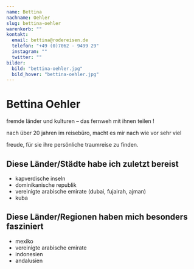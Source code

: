 ```yaml
---
name: Bettina
nachname: Oehler
slug: bettina-oehler
warenkorb: ""
kontakt:
  email: bettina@rodereisen.de
  telefon: "+49 (0)7062 - 9499 29"
  instagram: ""
  twitter: ""
bilder:
  bild: "bettina-oehler.jpg"
  bild_hover: "bettina-oehler.jpg"
---
```


# Bettina Oehler

fremde länder und kulturen – das fernweh mit ihnen teilen !

nach über 20 jahren im reisebüro, macht es mir nach wie vor sehr viel

freude, für sie ihre persönliche traumreise zu finden.

## Diese Länder/Städte habe ich zuletzt bereist

- kapverdische inseln
- dominikanische republik
- vereinigte arabische emirate (dubai, fujairah, ajman)
- kuba

## Diese Länder/Regionen haben mich besonders fasziniert

- mexiko
- vereinigte arabische emirate
- indonesien
- andalusien
